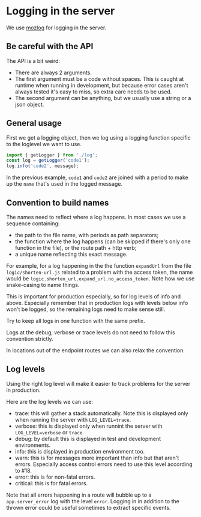 # Logging in the server

We use [mozlog](https://github.com/mozilla/mozlog) for logging in the server.

## Be careful with the API

The API is a bit weird:
* There are always 2 arguments.
* The first argument must be a code without spaces. This is caught at runtime
  when running in development, but because error cases aren't always tested it's
  easy to miss, so extra care needs to be used.
* The second argument can be anything, but we usually use a string or a json
  object.

## General usage

First we get a logging object, then we log using a logging function specific to
the loglevel we want to use.

```js
import { getLogger } from './log';
const log = getLogger('code1');
log.info('code2', message);
```

In the previous example, `code1` and `code2` are joined with a period to make up
the `name` that's used in the logged message.

## Convention to build names

The names need to reflect where a log happens. In most cases we use a sequence
containing:
* the path to the file name, with periods as path separators;
* the function where the log happens (can be skipped if there's only one
  function in the file), or the route path + http verb;
* a unique name reflecting this exact message.

For example, for a log happening in the the function `expandUrl` from the file
`logic/shorten-url.js` related to a problem with the access token, the name
would be `logic.shorten_url.expand_url.no_access_token`. Note how we use
snake-casing to name things.

This is important for production especially, so for log levels of info and
above. Especially remember that in production logs with levels below info won't
be logged, so the remaining logs need to make sense still.

Try to keep all logs in one function with the same prefix.

Logs at the debug, verbose or trace levels do not need to follow this
convention strictly.

In locations out of the endpoint routes we can also relax the convention.

## Log levels

Using the right log level will make it easier to track problems for the
server in production.

Here are the log levels we can use:
* trace: this will gather a stack automatically. Note this is displayed only
  when running the server with `LOG_LEVEL=trace`.
* verbose: this is displayed only when runnint the server with `LOG_LEVEL=verbose` or `trace`.
* debug: by default this is displayed in test and development environments.
* info: this is displayed in production environment too.
* warn: this is for messages more important than info but that aren't errors.
  Especially access control errors need to use this level according to #18.
* error: this is for non-fatal errors.
* critical: this is for fatal errors.

Note that all errors happening in a route will bubble up to a `app.server_error`
log with the level `error`. Logging in in addition to the thrown error could be
useful sometimes to extract specific events.
